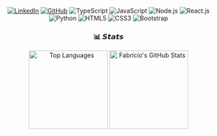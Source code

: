 <div align="center">
    
[![LinkedIn](https://img.shields.io/badge/LinkedIn-0077B5?style=for-the-badge&logo=linkedin&logoColor=white)](https://www.linkedin.com/in/fabriciomagoga/)
[![GitHub](https://img.shields.io/badge/GitHub-181717?style=for-the-badge&logo=github&logoColor=white)](https://github.com/magoga-br)
![TypeScript](https://img.shields.io/badge/JavaScript-F7DF1E?style=for-the-badge&logo=javascript&logoColor=black)
![JavaScript](https://img.shields.io/badge/TypeScript-3179C7?style=for-the-badge&logo=typescript&logoColor=white)
![Node.js](https://img.shields.io/badge/Node.js-339933?style=for-the-badge&logo=nodedotjs&logoColor=white)
![React.js](https://img.shields.io/badge/React.js-2CC5DA?style=for-the-badge&logo=react&logoColor=white)
![Python](https://img.shields.io/badge/Python-3776AB?style=for-the-badge&logo=python&logoColor=white)
![HTML5](https://img.shields.io/badge/HTML5-E34F26?style=for-the-badge&logo=html5&logoColor=white)
![CSS3](https://img.shields.io/badge/CSS3-1572B6?style=for-the-badge&logo=css3&logoColor=white)
![Bootstrap](https://img.shields.io/badge/BOOTSTRAP-5D3F89?style=for-the-badge&logo=bootstrap&logoColor=white)

### 📊 𝙎𝙩𝙖𝙩𝙨

<img height="180em" src="https://github-readme-stats.vercel.app/api/top-langs/?username=magoga-br&layout=compact&theme=dracula&hide_border=true" alt="Top Languages" />
  <img height="180em" src="https://github-readme-stats.vercel.app/api?username=magoga-br&show_icons=true&theme=dracula&hide_border=true&include_all_commits=true&count_private=true" alt="Fabrício's GitHub Stats" />
</div>

